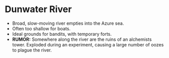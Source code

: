 # Dunwater River

- Broad, slow-moving river empties into the Azure sea.
- Often too shallow for boats.
- Ideal grounds for bandits, with temporary forts.
- **RUMOR:** Somewhere along the river are the ruins of an alchemists tower. Exploded during an experiment, causing a large number of oozes to plague the river.